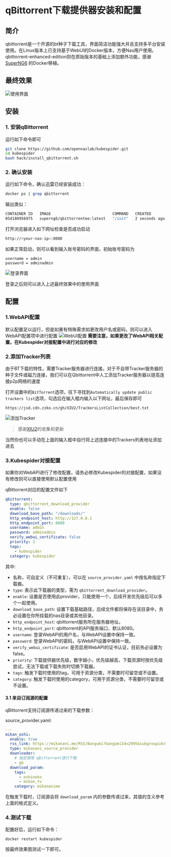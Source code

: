 # qBittorrent下载提供器安装和配置
## 简介
qbittorrent是一个开源的bt种子下载工具，界面简洁功能强大并且支持多平台安装使用。在Linux版本上已支持基于WebUI的Docker版本，方便Nas用户使用。qbittorrent-enhanced-edition则在原始版本的基础上添加额外功能，感谢 [SuperNG6](https://github.com/SuperNG6/Docker-qBittorrent-Enhanced-Edition) 的Docker移植。

## 最终效果
![使用界面](../../images/qbittorrent_final_show.gif)

## 安装
### 1. 安装qBittorrent
运行如下命令即可
```sh
git clone https://github.com/opennaslab/kubespider.git
cd kubespider
bash hack/install_qbittorrent.sh
```

### 2. 确认安装
运行如下命令，确认迅雷已经安装成功：
```sh
docker ps | grep qbittorrent
```
输出类似：
```sh
CONTAINER ID   IMAGE                           COMMAND   CREATED         STATUS        PORTS     NAMES
05d180956975   superng6/qbittorrentee:latest   "/init"   2 seconds ago   Up 1 second             qbittorrentee
```

打开浏览器进入如下网址检查是否成功启动
```sh
http://<your-nas-ip>:8080
```
如果正常启动，则可以看到输入账号密码的界面，初始账号密码为
```
username = admin
password = adminadmin
```
![登录界面](../../images/login_page.png)

登录之后则可以进入上述最终效果中的使用界面

## 配置
### 1.WebAPI配置
默认配置足以运行，但是如果有特殊需求如更改用户名或密码，则可以进入WebAPI配置项中进行配置
![WebUI配置](../../images/webui_config.png)
**需要注意，如果更改了WebAPI相关配置，在Kubespider对接配置中进行对应的修改**

### 2.添加Tracker列表
由于BT下载的特性，需要Tracker服务器进行连接。对于不自带Tracker服务器的种子文件或磁力连接，我们可以在Qbittorrent中人工添加Tracker服务器以提高连接p2p网络的速度

打开设置中的`BitTorrent`选项，往下寻找到`Automatically update public trackers list`选项，勾选后在输入框内输入以下网址，最后保存即可

```
https://jsd.cdn.zzko.cn/gh/XIU2/TrackersListCollection/best.txt
```

![添加Tracker](../../images/add_tracker.png)

> 感谢[XIU2](https://github.com/XIU2/TrackersListCollection)的收集和更新

当然你也可以手动在上面的输入框中自行将上述连接中的Trackers列表地址添加进去

### 3.Kubespider对接配置

如果你对WebAPI进行了修改配置，请务必修改Kubespider的对接配置，如果没有修改则可以直接使用默认配置使用

qBittorrent对应的配置文件如下

```yaml
qbittorrent:
  type: qbittorrent_download_provider
  enable: false
  download_base_path: "/downloads/"
  http_endpoint_host: http://127.0.0.1
  http_endpoint_port: 8080
  username: admin
  password: adminadmin
  verify_webui_certificate: false
  priority: 2
  tags:
    - kubespider
  category: kubespider
```

其中:

* 名称，可自定义（不可重复），可以在 `source_provider.yaml` 中按名称指定下载器。
* `type`: 表示此下载器的类型，需为 `qbittorrent_download_provider`。
* `enable`: 设置是否使用此provider，只能使用一个，后续开发优先级后可以多个一起使用。
* `download_base_path`: 设置下载基础路径，后续文件都将保存在该目录中，务必设置在你所挂载的nas目录或其他目录。
* `http_endpoint_host`: qbittorrent服务所在服务器地址。
* `http_endpoint_port`: qbittorrent的API服务端口，默认8080。
* `username`: 登录WebAPI的用户名，与WebAPI设置中保持一致。
* `password`: 登录WebAPI的密码，与WebAPI设置中保持一致。
* `verify_webui_certificate`: 是否启用WebAPI的证书认证，目前务必设置为false。
* `priority`: 下载提供器优先级，数字越小，优先级越高，下载资源时按优先级尝试，无法下载或下载失败时切换下载器。
* `tags`: 触发下载时使用的tag，可用于资源分类，不需要时可留空或不设置。
* `category`: 触发下载时使用的category，可用于资源分类，不需要时可留空或不设置。

#### 3.1 来自订阅源的配置

qBittorrent支持订阅源传递过来的下载参数：

source_provider.yaml:

```yaml
---
mikan_oshi:
  enable: true
  rss_link: https://mikanani.me/RSS/Bangumi?bangumiId=2995&subgroupid=534
  type: mikanani_source_provider
  downloader:
    # 指定使用 qBittorrent进行下载
    - qb
  download_param:
    tags:
      - oshinoko
      - mikan_tv
    category: mikananime
```

在触发下载时，订阅源会将 `download_param` 内的参数传递过来，其值的含义参考上面的格式定义。

### 4.测试下载
配置好后，运行如下命令：
```
docker restart kubespider
```
按最终效果图测试一下即可。

